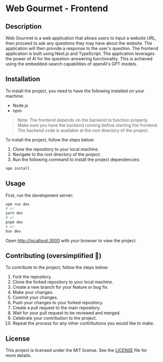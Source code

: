 # Web Gourmet - Frontend

## Description
Web Gourmet is a web application that allows users to input a website URL, then proceed to ask any questions they may
have about the website.
The application will then provide a response to the user's question.
The frontend application is built using Next.js and TypeScript.
The application leverages the power of AI for the question-answering functionality.
This is achieved using the embedded-search capabilities of openAI's GPT models.

## Installation
To install the project, you need to have the following installed on your machine:
- Node.js
- npm

> Note: The frontend depends on the backend to function properly. Make sure you have the backend running before starting the frontend.
> The backend code is available at the root directory of the project.

To install the project, follow the steps below:
1. Clone the repository to your local machine.
2. Navigate to the root directory of the project.
3. Run the following command to install the project dependencies:
```bash
npm install
```

## Usage

First, run the development server:

```bash
npm run dev
# or
yarn dev
# or
pnpm dev
# or
bun dev
```

Open [http://localhost:3000](http://localhost:3000) with your browser to view the project.

## Contributing (oversimplified 🤣)
To contribute to the project, follow the steps below:
1. Fork the repository.
2. Clone the forked repository to your local machine.
3. Create a new branch for your feature or bug fix.
4. Make your changes.
5. Commit your changes.
6. Push your changes to your forked repository.
7. Create a pull request to the main repository.
8. Wait for your pull request to be reviewed and merged.
9. Celebrate your contribution to the project.
10. Repeat the process for any other contributions you would like to make.

## License
This project is licensed under the MIT license. See the [LICENSE](LICENSE) file for more details.